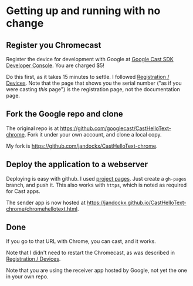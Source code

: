 # Getting up and running with no change



## Register you Chromecast

Register the device for development with Google at
[Google Cast SDK Developer Console]. You are charged $5!

Do this first, as it takes 15 minutes to settle.
I followed [Registration / Devices]. Note that
the page that shows you the serial number ("as if you were casting *this* page") is the registration page,
not the documentation page.



## Fork the Google repo and clone

The original repo is at <https://github.com/googlecast/CastHelloText-chrome>. Fork it under your own account,
and clone a local copy.

My fork is <https://github.com/jandockx/CastHelloText-chrome>.



## Deploy the application to a webserver

Deploying is easy with github. I used
[project pages](https://help.github.com/articles/user-organization-and-project-pages/).
Just create a `gh-pages` branch, and push it. This also works with `https`, which is noted as required for Cast apps.

The sender app is now hosted at <https://jandockx.github.io/CastHelloText-chrome/chromehellotext.html>.



## Done

If you go to that URL with Chrome, you can cast, and it works.

Note that I didn't need to restart the Chromecast, as was described in
[Registration / Devices].

Note that you are using the receiver app hosted by Google, not yet the one in your own repo.


[Google Cast SDK Developer Console]: https://cast.google.com/publish/#/overview
[Registration / Devices]: https://developers.google.com/cast/docs/registration#RegisterDevice
